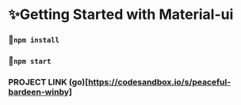 # ✨Getting Started with Material-ui 

### 🎉`npm install`

### 🎁`npm start`

###  PROJECT LINK (go)[https://codesandbox.io/s/peaceful-bardeen-winby]

